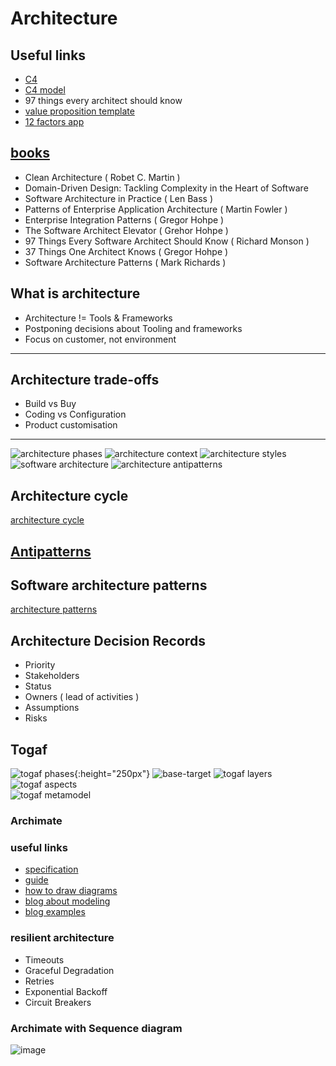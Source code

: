 # Architecture 

## Useful links
* [C4](https://leanpub.com/visualising-software-architecture)
* [C4 model](https://c4model.com/)
* 97 things every architect should know
* [value proposition template](https://www.strategyzer.com/canvas/value-proposition-canvas)
* [12 factors app](https://12factor.net/)

## [books](https://www.goodreads.com/shelf/show/software-architecture)
* Clean Architecture ( Robet C. Martin )
* Domain-Driven Design: Tackling Complexity in the Heart of Software
* Software Architecture in Practice ( Len Bass )
* Patterns of Enterprise Application Architecture ( Martin Fowler )
* Enterprise Integration Patterns ( Gregor Hohpe )
* The Software Architect Elevator ( Grehor Hohpe )
* 97 Things Every Software Architect Should Know ( Richard Monson )
* 37 Things One Architect Knows ( Gregor Hohpe )
* Software Architecture Patterns ( Mark Richards )

## What is architecture
* Architecture != Tools & Frameworks
* Postponing decisions about Tooling and frameworks
* Focus on customer, not environment
--- 
## Architecture trade-offs
* Build vs Buy
* Coding vs Configuration
* Product customisation

--- 
![architecture phases](https://i.postimg.cc/brdDyd37/architecture-phases.png)
![architecture context](https://i.postimg.cc/3rG2VYKf/architecture-context.png)
![architecture styles](https://i.postimg.cc/5yD8PZcn/architecture-types.png)
![software architecture](https://i.postimg.cc/D0cMGPPc/software-architecture.png)
![architecture antipatterns](https://i.postimg.cc/Kz3gQFy8/architecture-antipatterns.png)


## Architecture cycle
[architecture cycle](https://i.postimg.cc/VNXSFVb1/architecture-cycle.png)

## [Antipatterns](https://sourcemaking.com/antipatterns/software-architecture-antipatterns)

## Software architecture patterns
[architecture patterns](https://i.postimg.cc/Gm8T42L4/architecture-patterns.png)

## Architecture Decision Records
* Priority
* Stakeholders
* Status
* Owners ( lead of activities )
* Assumptions
* Risks


## Togaf
![togaf phases](https://pubs.opengroup.org/architecture/archimate3-doc/ts_archimate_3.1-final_files/image299.png){:height="250px"}
![base-target](https://i.postimg.cc/SxzC9f9z/togaf-base-target.png)
![togaf layers](https://i.postimg.cc/904Rb3GK/archimate3-layers.png)  
![togaf aspects](https://i.postimg.cc/BbmmWbML/archimate-01.png)  
![togaf metamodel](https://i.postimg.cc/fLZCJmPS/archimate-04.png)  

### Archimate
### useful links
* [specification](https://pubs.opengroup.org/architecture/archimate3-doc/)
* [guide](https://www.visual-paradigm.com/guide/archimate/full-archimate-viewpoints-guide/)
* [how to draw diagrams](https://www.visual-paradigm.com/support/documents/vpuserguide/4455/4409/86421_howtodrawarc.html)
* [blog about modeling](http://renewableplus.blogspot.com/2017/03/modeling-applications-technology-in.html)
* [blog examples](https://www.hosiaisluoma.fi/blog/archimate-examples/)

### resilient architecture
* Timeouts
* Graceful Degradation
* Retries
* Exponential Backoff
* Circuit Breakers

### Archimate with Sequence diagram
![image](https://user-images.githubusercontent.com/8113355/206921007-21643c2b-da3f-4930-a79c-4462562017e1.png)
